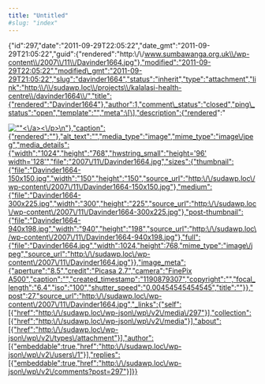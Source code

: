 ```yaml
---
title: "Untitled"
#slug: "index"
---
```


{"id":297,"date":"2011-09-29T22:05:22","date\_gmt":"2011-09-29T21:05:22","guid":{"rendered":"http:\\/\\/www.sumbawanga.org.uk\\/wp-content\\/2007\\/11\\/Davinder1664.jpg"},"modified":"2011-09-29T22:05:22","modified\_gmt":"2011-09-29T21:05:22","slug":"davinder1664","status":"inherit","type":"attachment","link":"http:\\/\\/sudawp.loc\\/projects\\/kalalasi-health-centre\\/davinder1664\\/","title":{"rendered":"Davinder1664"},"author":1,"comment\_status":"closed","ping\_status":"open","template":"","meta":\[\],"description":{"rendered":"

[![\"\"](\"http:\/\/sudawp.loc\/wp-content\/2007\/11\/Davinder1664-300x225.jpg\")<\\/a><\\/p>\\n"},"caption":{"rendered":""},"alt\_text":"","media\_type":"image","mime\_type":"image\\/jpeg","media\_details":{"width":"1024","height":"768","hwstring\_small":"height='96' width='128'","file":"2007\\/11\\/Davinder1664.jpg","sizes":{"thumbnail":{"file":"Davinder1664-150x150.jpg","width":"150","height":"150","source\_url":"http:\\/\\/sudawp.loc\\/wp-content\\/2007\\/11\\/Davinder1664-150x150.jpg"},"medium":{"file":"Davinder1664-300x225.jpg","width":"300","height":"225","source\_url":"http:\\/\\/sudawp.loc\\/wp-content\\/2007\\/11\\/Davinder1664-300x225.jpg"},"post-thumbnail":{"file":"Davinder1664-940x198.jpg","width":"940","height":"198","source\_url":"http:\\/\\/sudawp.loc\\/wp-content\\/2007\\/11\\/Davinder1664-940x198.jpg"},"full":{"file":"Davinder1664.jpg","width":1024,"height":768,"mime\_type":"image\\/jpeg","source\_url":"http:\\/\\/sudawp.loc\\/wp-content\\/2007\\/11\\/Davinder1664.jpg"}},"image\_meta":{"aperture":"8.5","credit":"Picasa 2.7","camera":"FinePix A500","caption":"","created\_timestamp":"1190879307","copyright":"","focal\_length":"6.4","iso":"100","shutter\_speed":"0.00454545454545","title":""}},"post":27,"source\_url":"http:\\/\\/sudawp.loc\\/wp-content\\/2007\\/11\\/Davinder1664.jpg","\_links":{"self":\[{"href":"http:\\/\\/sudawp.loc\\/wp-json\\/wp\\/v2\\/media\\/297"}\],"collection":\[{"href":"http:\\/\\/sudawp.loc\\/wp-json\\/wp\\/v2\\/media"}\],"about":\[{"href":"http:\\/\\/sudawp.loc\\/wp-json\\/wp\\/v2\\/types\\/attachment"}\],"author":\[{"embeddable":true,"href":"http:\\/\\/sudawp.loc\\/wp-json\\/wp\\/v2\\/users\\/1"}\],"replies":\[{"embeddable":true,"href":"http:\\/\\/sudawp.loc\\/wp-json\\/wp\\/v2\\/comments?post=297"}\]}}](http:\/\/sudawp.loc\/wp-content\/2007\/11\/Davinder1664.jpg)